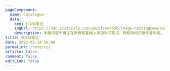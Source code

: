 ```yaml
---
pageComponent:
  name: Catalogue
  data:
    key: 《CSS》笔记
    imgUrl: https://cdn.staticaly.com/gh/oliver556/image-hosting@master/table-of-contents/css.1mpjnshcz2dc.webp
    description: 本章内容为博主在原教程基础上添加学习笔记，教程版权归原作者所有。
title: 《CSS》笔记
date: 2022-05-24 16:04
permalink: /note/css
article: false
comment: false
editLink: false
---
```

